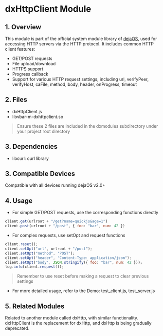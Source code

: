 # dxHttpClient Module
## 1. Overview
This module is part of the official system module library of [dejaOS](https://github.com/DejaOS/DejaOS), used for accessing HTTP servers via the HTTP protocol.
It includes common HTTP client features:
 - GET/POST requests
 - File upload/download
 - HTTPS support
 - Progress callback
 - Support for various HTTP request settings, including url, verifyPeer, verifyHost, caFile, method, body, header, onProgress, timeout

## 2. Files
- dxHttpClient.js
- libvbar-m-dxhttpclient.so

> Ensure these 2 files are included in the dxmodules subdirectory under your project root directory

## 3. Dependencies
- libcurl: curl library

## 3. Compatible Devices
Compatible with all devices running dejaOS v2.0+

## 4. Usage
- For simple GET/POST requests, use the corresponding functions directly
``` javascript
client.get(urlroot + "/get?name=quickjs&age=1")
client.post(urlroot + "/post", { foo: "bar", num: 42 })
```
- For complex requests, use setOpt and request functions
``` javascript
client.reset();
client.setOpt("url", urlroot + "/post");
client.setOpt("method", "POST");
client.setOpt("header", "Content-Type: application/json");
client.setOpt("body", JSON.stringify({ foo: "bar", num: 42 }));
log.info(client.request());
```
> Remember to use reset before making a request to clear previous settings

- For more detailed usage, refer to the Demo: test_client.js, test_server.js

## 5. Related Modules
Related to another module called dxHttp, with similar functionality. dxHttpClient is the replacement for dxHttp, and dxHttp is being gradually deprecated. 